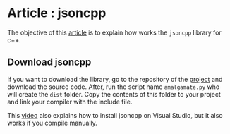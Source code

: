 # Article : jsoncpp

The objective of this [article](https://medium.com/@amaury-godot/jsoncpp-write-and-read-json-in-c-e5b49e0da4f7) is to explain how works the `jsoncpp` library for c++.

## Download jsoncpp
If you want to download the library, go to the repository of the [project](github.com/open-source-parsers/jsoncpp) and download the source code. After, run the script name `amalgamate.py` who will create the `dist` folder. Copy the contents of this folder to your project and link your compiler with the include file.

This [video](https://www.youtube.com/watch?v=GYauneigGTs&ab_channel=PlanetReview) also explains how to install jsoncpp on Visual Studio, but it also works if you compile manually.